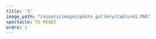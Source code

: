 ```yaml
---
title: '3'
image_path: "/assets/images/photo_gallery/Capture1.PNG"
spectacle: TU RÊVES
ordre: 1
---
```


